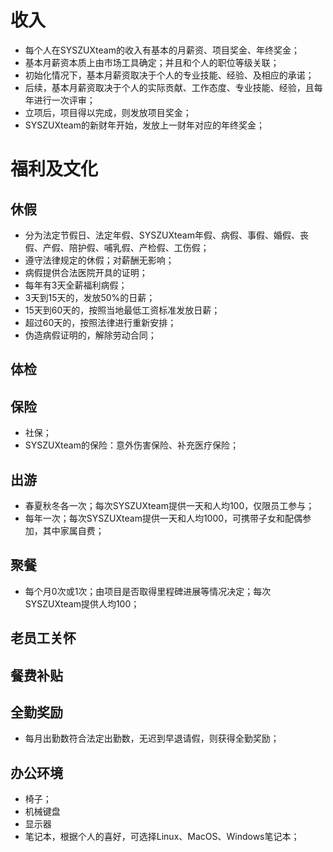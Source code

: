 # 收入
- 每个人在SYSZUXteam的收入有基本的月薪资、项目奖金、年终奖金；
- 基本月薪资本质上由市场工具确定；并且和个人的职位等级关联；
- 初始化情况下，基本月薪资取决于个人的专业技能、经验、及相应的承诺；
- 后续，基本月薪资取决于个人的实际贡献、工作态度、专业技能、经验，且每年进行一次评审；
- 立项后，项目得以完成，则发放项目奖金；
- SYSZUXteam的新财年开始，发放上一财年对应的年终奖金；


# 福利及文化
## 休假
- 分为法定节假日、法定年假、SYSZUXteam年假、病假、事假、婚假、丧假、产假、陪护假、哺乳假、产检假、工伤假；
- 遵守法律规定的休假；对薪酬无影响；
- 病假提供合法医院开具的证明；
- 每年有3天全薪福利病假；
- 3天到15天的，发放50%的日薪；
- 15天到60天的，按照当地最低工资标准发放日薪；
- 超过60天的，按照法律进行重新安排；
- 伪造病假证明的，解除劳动合同；

## 体检

## 保险
- 社保；
- SYSZUXteam的保险：意外伤害保险、补充医疗保险；

## 出游
- 春夏秋冬各一次；每次SYSZUXteam提供一天和人均100，仅限员工参与；
- 每年一次；每次SYSZUXteam提供一天和人均1000，可携带子女和配偶参加，其中家属自费；

## 聚餐
- 每个月0次或1次；由项目是否取得里程碑进展等情况决定；每次SYSZUXteam提供人均100；

## 老员工关怀

## 餐费补贴



## 全勤奖励
- 每月出勤数符合法定出勤数，无迟到早退请假，则获得全勤奖励；

## 办公环境
- 椅子；
- 机械键盘
- 显示器
- 笔记本，根据个人的喜好，可选择Linux、MacOS、Windows笔记本；